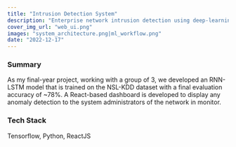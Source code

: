 ```yaml
---
title: "Intrusion Detection System"
description: "Enterprise network intrusion detection using deep-learning"
cover_img_url: "web_ui.png"
images: "system_architecture.png|ml_workflow.png"
date: "2022-12-17"
---
```


### Summary

As my final-year project, working with a group of 3, we developed an RNN-LSTM model that is trained on the NSL-KDD dataset with a final evaluation accuracy of ~78%. A React-based dashboard is developed to display any anomaly detection to the system administrators of the
network in monitor.

### Tech Stack

Tensorflow, Python, ReactJS